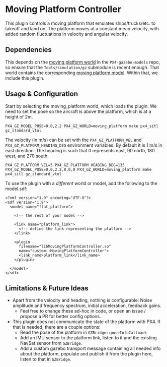 # Moving Platform Controller

This plugin controls a moving platform that emulates ships/trucks/etc. to
takeoff and land on. The platform moves at a constant mean velocity, with added
random fluctuations in velocity and angular velocity.

## Dependencies

This depends on the [moving platform world](https://github.com/PX4/PX4-gazebo-models/blob/moving_platform_world/worlds/moving_platform.sdf) in the `PX4-gazebo-models` repo, so ensure that the `Tools/simulation/gz` submodule is recent enough. That world contains the corresponding [moving platform model](https://github.com/PX4/PX4-gazebo-models/blob/moving_platform_world/models/moving_platform/model.sdf). Within that, we include this plugin.


## Usage & Configuration

Start by selecting the moving_platform world, which loads the plugin. We need to set the pose so the aircraft is above the platform, which is at a height of 2m.

```
PX4_GZ_MODEL_POSE=0,0,2.2 PX4_GZ_WORLD=moving_platform make px4_sitl gz_standard_vtol
```

The velocity (in m/s) can be set with the `PX4_GZ_PLATFORM_VEL` and `PX4_GZ_PLATFORM_HEADING_DEG` environment variables. By default it is 1 m/s in east direction. The heading is such that 0 represents east, 90 north, 180 west, and 270 south.

```
PX4_GZ_PLATFORM_VEL=5 PX4_GZ_PLATFORM_HEADING_DEG=135 PX4_GZ_MODEL_POSE=0,0,2.2,0,0,0 PX4_GZ_WORLD=moving_platform make px4_sitl gz_standard_vtol
```

To use the plugin with a *different* world or model, add the following to the model.sdf:

```
<?xml version="1.0" encoding="UTF-8"?>
<sdf version="1.9">
  <model name="flat_platform">

    <!-- the rest of your model -->

    <link name="platform_link">
      <!-- define the link representing the platform -->
    </link>

    <plugin
      filename="libMovingPlatformController.so"
      name="custom::MovingPlatformController">
      <link_name>platform_link</link_name>
    </plugin>

  </model>
</sdf>
```

## Limitations & Future Ideas

 - Apart from the velocity and heading, nothing is configurable: Noise amplitude and frequency spectrum, initial acceleration, feedback gains.
    - Feel free to change these ad-hoc in code, or open an issue / propose a PR for better config options.
 - This plugin does not communicate the state of the platform with PX4. If that is needed, there are a couple options:
    - Read the pose of the platform in `GZBridge::poseInfoCallback`
    - Add an IMU sensor to the platform link, listen to it and the existing NavSat sensor from `GZBridge`.
    - Add a custom gazebo transport message containing all needed info about the platform, populate and publish it from the plugin here, listen to that in `GZBridge`.
